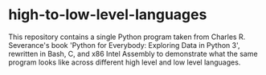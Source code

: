 # high-to-low-level-languages
This repository contains a single Python program taken from Charles R. Severance's book 'Python for Everybody: Exploring Data in Python 3', rewritten in Bash, C, and x86 Intel Assembly to demonstrate what the same program looks like across different high level and low level languages.
